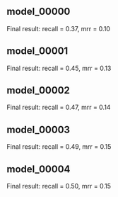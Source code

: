 ## model_00000
Final result: recall = 0.37, mrr = 0.10
## model_00001
Final result: recall = 0.45, mrr = 0.13
## model_00002
Final result: recall = 0.47, mrr = 0.14
## model_00003
Final result: recall = 0.49, mrr = 0.15
## model_00004
Final result: recall = 0.50, mrr = 0.15